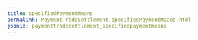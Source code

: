```yaml
---
title: specifiedPaymentMeans
permalink: PaymentTradeSettlement.specifiedPaymentMeans.html
jsonid: paymenttradesettlement_specifiedpaymentmeans
---
```

